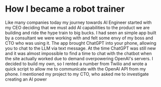 
# How I became a robot trainer

Like many companies today my journey towards AI Engineer started with my CEO deciding that we must add AI capabilities to the product we are building and ride the hype train to big bucks. I had seen an simple app built by a consultant we were working with and felt some envy of my boss and CTO who was using it. The app brought ChatGPT into your phone, allowing you to chat to the LLM via text message. At the time ChatGPT was still new and it was almost impossible to find a time to chat with the chatbot when the site actually worked due to demand overpowering OpenAI's servers. I decided to build my own, so I rented a number from Twilio and wrote a quick script to allow me to communicate with the OpenAI API from my phone. I mentioned my project to my CTO, who asked me to investigate creating an AI power  
<!--stackedit_data:
eyJoaXN0b3J5IjpbMTczNDE1Njk4Nl19
-->